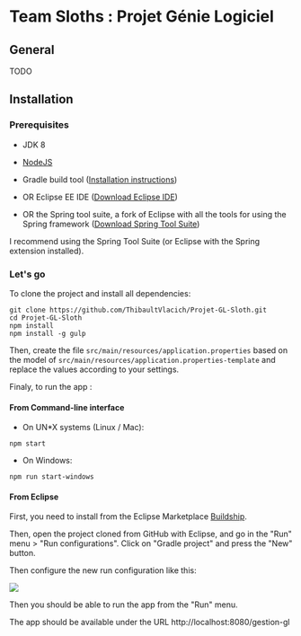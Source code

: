 # Team Sloths : Projet Génie Logiciel

## General

TODO

## Installation

### Prerequisites

* JDK 8
* [NodeJS](https://nodejs.org/)

* Gradle build tool ([Installation instructions](https://gradle.org/install))
* OR Eclipse EE IDE ([Download Eclipse IDE](https://eclipse.org))
* OR the Spring tool suite, a fork of Eclipse with all the tools for using the Spring framework ([Download Spring Tool Suite](https://spring.io/tools/sts))

I recommend using the Spring Tool Suite (or Eclipse with the Spring extension installed).

### Let's go

To clone the project and install all dependencies:
```
git clone https://github.com/ThibaultVlacich/Projet-GL-Sloth.git
cd Projet-GL-Sloth
npm install
npm install -g gulp
```

Then, create the file `src/main/resources/application.properties` based on the model of `src/main/resources/application.properties-template` and replace the values according to your settings.

Finaly, to run the app :

#### From Command-line interface
* On UN*X systems (Linux / Mac):
```
npm start
```

* On Windows:
```
npm run start-windows
```
#### From Eclipse

First, you need to install from the Eclipse Marketplace [Buildship](https://marketplace.eclipse.org/content/buildship-gradle-integration).

Then, open the project cloned from GitHub with Eclipse, and go in the "Run" menu > "Run configurations". Click on "Gradle project" and press the "New" button.

Then configure the new run configuration like this:

![](http://i.imgur.com/9bsDSdx.png)

Then you should be able to run the app from the "Run" menu.

The app should be available under the URL http://localhost:8080/gestion-gl
